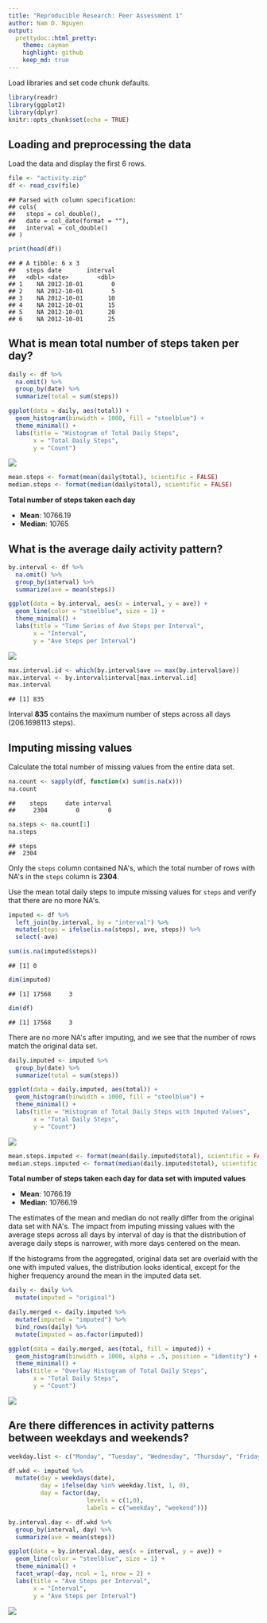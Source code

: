```yaml
---
title: "Reproducible Research: Peer Assessment 1"
author: Nam D. Nguyen
output:
  prettydoc::html_pretty:
    theme: cayman
    highlight: github
    keep_md: true
---
```


Load libraries and set code chunk defaults.


```r
library(readr)
library(ggplot2)
library(dplyr)
knitr::opts_chunk$set(echo = TRUE)
```

## Loading and preprocessing the data

Load the data and display the first 6 rows.


```r
file <- "activity.zip"
df <- read_csv(file)
```

```
## Parsed with column specification:
## cols(
##   steps = col_double(),
##   date = col_date(format = ""),
##   interval = col_double()
## )
```

```r
print(head(df))
```

```
## # A tibble: 6 x 3
##   steps date       interval
##   <dbl> <date>        <dbl>
## 1    NA 2012-10-01        0
## 2    NA 2012-10-01        5
## 3    NA 2012-10-01       10
## 4    NA 2012-10-01       15
## 5    NA 2012-10-01       20
## 6    NA 2012-10-01       25
```

## What is mean total number of steps taken per day?


```r
daily <- df %>%
  na.omit() %>%
  group_by(date) %>%
  summarize(total = sum(steps))

ggplot(data = daily, aes(total)) +
  geom_histogram(binwidth = 1000, fill = "steelblue") +
  theme_minimal() +
  labs(title = "Histogram of Total Daily Steps",
       x = "Total Daily Steps",
       y = "Count")
```

![](PA1_template_files/figure-html/histogram-daily-steps-1.png)<!-- -->


```r
mean.steps <- format(mean(daily$total), scientific = FALSE)
median.steps <- format(median(daily$total), scientific = FALSE)
```

**Total number of steps taken each day**

- **Mean**:  10766.19
- **Median**:  10765


## What is the average daily activity pattern?

```r
by.interval <- df %>%
  na.omit() %>%
  group_by(interval) %>%
  summarize(ave = mean(steps))

ggplot(data = by.interval, aes(x = interval, y = ave)) +
  geom_line(color = "steelblue", size = 1) +
  theme_minimal() +
  labs(title = "Time Series of Ave Steps per Interval",
       x = "Interval",
       y = "Ave Steps per Interval")
```

![](PA1_template_files/figure-html/average-steps-per-interval-1.png)<!-- -->


```r
max.interval.id <- which(by.interval$ave == max(by.interval$ave))
max.interval <- by.interval$interval[max.interval.id]
max.interval
```

```
## [1] 835
```
Interval **835** contains the maximum number of steps across all days (206.1698113 steps).

## Imputing missing values
Calculate the total number of missing values from the entire data set.


```r
na.count <- sapply(df, function(x) sum(is.na(x)))
na.count
```

```
##    steps     date interval 
##     2304        0        0
```

```r
na.steps <- na.count[1]
na.steps
```

```
## steps 
##  2304
```

Only the `steps` column contained NA's, which the total number of rows with NA's in the `steps` column is **2304**.

Use the mean total daily steps to impute missing values for `steps` and verify that there are no more NA's.


```r
imputed <- df %>%
  left_join(by.interval, by = "interval") %>%
  mutate(steps = ifelse(is.na(steps), ave, steps)) %>%
  select(-ave)

sum(is.na(imputed$steps))
```

```
## [1] 0
```

```r
dim(imputed)
```

```
## [1] 17568     3
```

```r
dim(df)
```

```
## [1] 17568     3
```

There are no more NA's after imputing, and we see that the number of rows match the original data set.


```r
daily.imputed <- imputed %>%
  group_by(date) %>%
  summarize(total = sum(steps))

ggplot(data = daily.imputed, aes(total)) +
  geom_histogram(binwidth = 1000, fill = "steelblue") +
  theme_minimal() +
  labs(title = "Histogram of Total Daily Steps with Imputed Values",
       x = "Total Daily Steps",
       y = "Count")
```

![](PA1_template_files/figure-html/histogram-imputed-steps-1.png)<!-- -->


```r
mean.steps.imputed <- format(mean(daily.imputed$total), scientific = FALSE)
median.steps.imputed <- format(median(daily.imputed$total), scientific = FALSE)
```

**Total number of steps taken each day for data set with imputed values**

- **Mean**:  10766.19
- **Median**:  10766.19

The estimates of the mean and median do not really differ from the original data set with NA's. The impact from imputing missing values with the average steps across all days by interval of day is that the distribution of average daily steps is narrower, with more days centered on the mean.

If the histograms from the aggregated, original data set are overlaid with the one with imputed values, the distribution looks identical, except for the higher frequency around the mean in the imputed data set.


```r
daily <- daily %>%
  mutate(imputed = "original")

daily.merged <- daily.imputed %>%
  mutate(imputed = "imputed") %>%
  bind_rows(daily) %>%
  mutate(imputed = as.factor(imputed))

ggplot(data = daily.merged, aes(total, fill = imputed)) +
  geom_histogram(binwidth = 1000, alpha = .5, position = "identity") +
  theme_minimal() +
  labs(title = "Overlay Histogram of Total Daily Steps",
       x = "Total Daily Steps",
       y = "Count")
```

![](PA1_template_files/figure-html/histogram-total-daily-overlay-1.png)<!-- -->
## Are there differences in activity patterns between weekdays and weekends?


```r
weekday.list <- c("Monday", "Tuesday", "Wednesday", "Thursday", "Friday")

df.wkd <- imputed %>%
  mutate(day = weekdays(date),
         day = ifelse(day %in% weekday.list, 1, 0),
         day = factor(day,
                      levels = c(1,0),
                      labels = c("weekday", "weekend")))

by.interval.day <- df.wkd %>%
  group_by(interval, day) %>%
  summarize(ave = mean(steps))

ggplot(data = by.interval.day, aes(x = interval, y = ave)) +
  geom_line(color = "steelblue", size = 1) +
  theme_minimal() +
  facet_wrap(~day, ncol = 1, nrow = 2) +
  labs(title = "Ave Steps per Interval",
       x = "Interval",
       y = "Ave Steps per Interval")
```

![](PA1_template_files/figure-html/weekday-vs-weekend-1.png)<!-- -->
